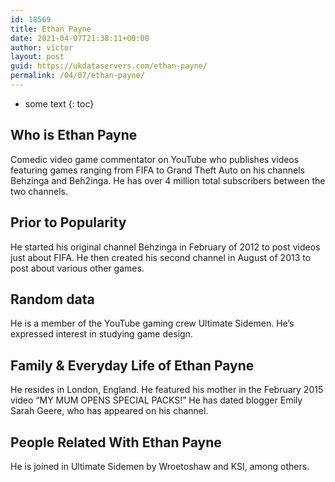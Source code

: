 ```yaml
---
id: 18569
title: Ethan Payne
date: 2021-04-07T21:38:11+00:00
author: victor
layout: post
guid: https://ukdataservers.com/ethan-payne/
permalink: /04/07/ethan-payne/
---
```


* some text
{: toc}


## Who is Ethan Payne



Comedic video game commentator on YouTube who publishes videos featuring games ranging from FIFA to Grand Theft Auto on his channels Behzinga and Beh2inga. He has over 4 million total subscribers between the two channels. 

                
                
                
## Prior to Popularity



He started his original channel Behzinga in February of 2012 to post videos just about FIFA. He then created his second channel in August of 2013 to post about various other games. 

                
                
                
## Random data



He is a member of the YouTube gaming crew Ultimate Sidemen. He&#8217;s expressed interest in studying game design. 

                
                
                
## Family & Everyday Life of Ethan Payne



He resides in London, England. He featured his mother in the February 2015 video &#8220;MY MUM OPENS SPECIAL PACKS!&#8221; He has dated blogger Emily Sarah Geere, who has appeared on his channel.

                
                
                
## People Related With Ethan Payne



He is joined in Ultimate Sidemen by Wroetoshaw and KSI, among others. 

                
              
            
          
          
          